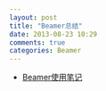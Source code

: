 ```yaml
---
layout: post
title: "Beamer总结"
date: 2013-08-23 10:29
comments: true
categories: Beamer
---
```

- [Beamer使用笔记](http://blog.ofey.me/2011/12/beamer%e4%bd%bf%e7%94%a8%e7%ac%94%e8%ae%b0/)

<!--more-->


